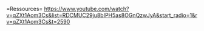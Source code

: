 =Ressources=
https://www.youtube.com/watch?v=qZXt1Aom3Cs&list=RDCMUC29ju8bIPH5as8OGnQzwJyA&start_radio=1&rv=qZXt1Aom3Cs&t=2590

